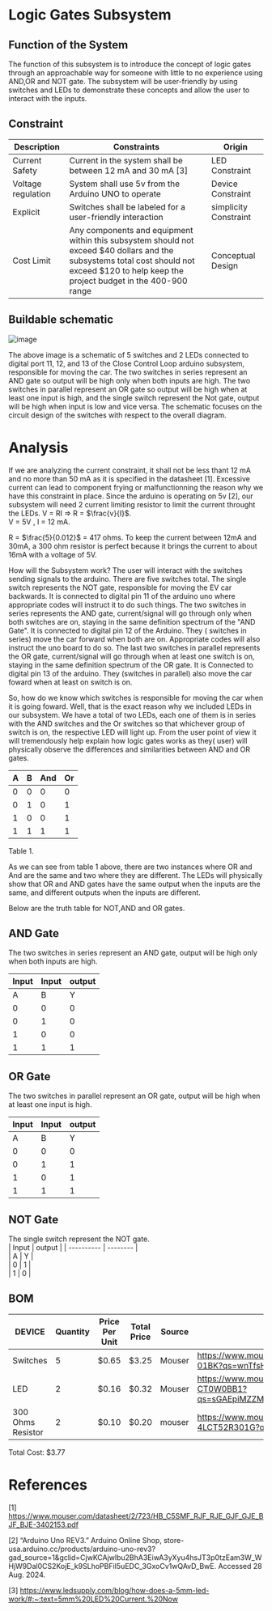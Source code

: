 # Logic Gates Subsystem

##  Function of the System
The function of this subsystem is to introduce the concept of logic gates through an approachable way for someone with little to no experience using AND,OR and NOT gate. The subsystem will be user-friendly by using switches and LEDs to demonstrate these concepts and allow the user to interact with the inputs.


## Constraint

| Description | Constraints                                                   | Origin            |
| --- | --------------------------------------------------------------------- | -----------------|
| Current Safety | Current in the system shall be between 12 mA and 30 mA [3] | LED Constraint |
| Voltage regulation | System shall use 5v from the Arduino UNO to operate | Device Constraint |
|  Explicit  | Switches shall be labeled for a user-friendly interaction  | simplicity Constraint|
| Cost Limit  |Any components and equipment within this subsystem should not exceed $40 dollars and the subsystems total cost should not exceed $120 to help keep the project budget in the 400-900 range| Conceptual Design|

## Buildable schematic

![image](https://github.com/user-attachments/assets/726d0e72-cc31-455a-bc9a-9b4c88de9018)




The above image is a schematic of 5 switches and 2 LEDs connected to digital port 11, 12, and 13 of the Close Control Loop arduino subsystem, responsible for moving the car. The two switches in series represent an AND gate so output will be high only when both inputs are high. The two switches in parallel represent an OR gate so output will be high when at least one input is high, and the single switch represent the Not gate, output will be high when input is low and vice versa. The schematic focuses on the circuit design of the switches with respect to the overall diagram.


# Analysis
If we are analyzing the current constraint, it shall not be less thant 12 mA and no more than 50 mA as it is specified in the datasheet [1]. Excessive current can lead to component frying or malfunctionning the reason why we have this constraint in place. Since the arduino is operating on 5v [2], our subsystem will need 2 current limiting resistor to limit the current throught the LEDs. V = RI => R = $\frac{v}{I}$.     
V = 5V , I = 12 mA.   

R = $\frac{5}{0.012}$ = 417 ohms. To keep the current between 12mA and 30mA, a 300 ohm resistor is perfect because it brings the current to about 16mA with a voltage of 5V.

How will the Subsystem work? 
The user will interact with the switches sending signals to the arduino. There are five switches total. The single switch represents the NOT gate, responsible for moving the EV car backwards. It is connected to digital pin 11 of the arduino uno where appropriate codes will instruct it to do such things. The two switches in series represents the AND gate, current/signal will go through only when both switches are on, staying in the same definition spectrum of the "AND Gate". It is connected to digital pin 12 of the Arduino. They ( switches in series) move the car forward when both are on. Appropriate codes will also instruct the uno board to do so.
The last two switches in parallel represents the OR gate, current/signal will go through when at least one switch is on, staying in the same definition spectrum of the OR gate. It is Connected to digital pin 13 of the arduino. They (switches in parallel) also move the car foward when at least on switch is on.

So, how do we know which switches is responsible for moving the car when it is going foward. Well, that is the exact reason why we included LEDs in our subsystem. We have a total of two LEDs, each one of them is in series with the AND switches and the Or switches so that whichever group of switch is on, the respective LED will light up. From the user point of view it will tremendously help explain how logic gates works as they( user) will physically observe the differences and similarities between AND and OR gates.

|A|B|And|Or|
|-|-|---|--|
|0|0|0|0|
|0|1|0|1|
|1|0|0|1|
|1|1|1|1|

Table 1.

As we can see from table 1 above, there are two instances where OR and And are the same and two where they are different. The LEDs will physically show that OR and AND gates have the same output when the inputs are the same, and different outputs when the inputs are different.

Below are the truth table for NOT,AND and OR gates.

## AND Gate
The two switches in series represent an AND gate, output will be high only when both inputs are high.

| Input   | Input    | output   | 
| ------- | -------- | ---------|
| A       | B        | Y        |             
| 0       | 0        | 0        |
| 0       | 1        | 0        | 
| 1       | 0        | 0        | 
| 1       | 1        | 1        | 

## OR Gate

The two switches in parallel represent an OR gate, output will be high when at least one input is high.  

| Input   |   Input  | output   | 
| --------|----------| -------- |  
| A       | B        | Y        |             
| 0       | 0        | 0        |
| 0       | 1        | 1        | 
| 1       | 0        | 1        | 
| 1       | 1        | 1        | 

## NOT Gate

 The single switch represent the NOT gate.  
| Input      |  output  | 
| ---------- | -------- |  
| A          | Y        |            
| 0          | 1        |            
| 1          | 0        |




## BOM
| DEVICE                | Quantity | Price Per Unit | Total Price | Source |        Link|
| --------------------- | -------- | -------------- | ----------- | -------|------- |
| Switches              | 5       | $0.65          | $3.25       | Mouser | https://www.mouser.com/ProductDetail/CUI-Devices/DS04-254-1S-01BK?qs=wnTfsH77Xs41j%252BLlbi1wiw%3D%3D    |
| LED                   | 2       | $0.16          | $0.32       | Mouser |https://www.mouser.com/ProductDetail/Cree-LED/C5SMF-RJE-CT0W0BB1?qs=sGAEpiMZZMuCm2JlHBGefrW%252BuZaT7rx%2FrgviDEgrvNI%3D|
| 300 Ohms Resistor     | 2        | $0.10          | $0.20        |  mouser   |https://www.mouser.com/ProductDetail/KOA-Speer/MF1-4LCT52R301G?qs=91WPSIiQh9J0pu6y%252B4d0Wg%3D%3D|
 
 
 Total Cost: $3.77


# References
[1] https://www.mouser.com/datasheet/2/723/HB_C5SMF_RJF_RJE_GJF_GJE_BJF_BJE-3402153.pdf

[2]  “Arduino Uno REV3.” Arduino Online Shop, store-usa.arduino.cc/products/arduino-uno-rev3?gad_source=1&gclid=CjwKCAjwlbu2BhA3EiwA3yXyu4hsJT3p0tzEam3W_WHjW9Dal0CS2KojE_k9SLhoPBFiI5uEDC_3GxoCv1wQAvD_BwE. Accessed 28 Aug. 2024.

[3] https://www.ledsupply.com/blog/how-does-a-5mm-led-work/#:~:text=5mm%20LED%20Current.%20Now
